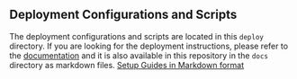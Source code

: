 ## Deployment Configurations and Scripts

The deployment configurations and scripts are located in this `deploy` directory. 
If you are looking for the deployment instructions, please refer to the [documentation](https://docs.foundationallm.ai) and it is also available in this repository in the `docs` directory as markdown files.
[Setup Guides in Markdown format](https://github.com/solliancenet/foundationallm/blob/main/docs/setup-guides/index.md)